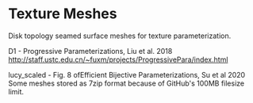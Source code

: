 # Texture Meshes

Disk topology seamed surface meshes for texture parameterization.

D1 - Progressive Parameterizations, Liu et al. 2018
http://staff.ustc.edu.cn/~fuxm/projects/ProgressivePara/index.html

lucy_scaled - Fig. 8 ofEfficient Bijective Parameterizations, Su et al 2020
Some meshes stored as 7zip format because of GitHub's 100MB filesize limit.
